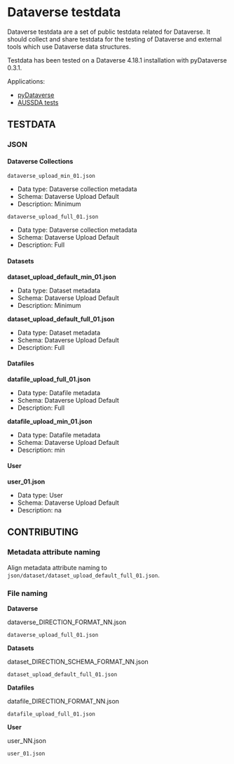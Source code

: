 # Dataverse testdata

Dataverse testdata are a set of public testdata related for Dataverse.
It should collect and share testdata for the testing of Dataverse and external tools which use Dataverse data structures.

Testdata has been tested on a Dataverse 4.18.1 installation with pyDataverse 0.3.1.

Applications:

* [pyDataverse](https://github.com/gdcc/pyDataverse)
* [AUSSDA tests](https://github.com/AUSSDA/aussda_tests)

## TESTDATA

### JSON

#### Dataverse Collections

`dataverse_upload_min_01.json`

* Data type: Dataverse collection metadata
* Schema: Dataverse Upload Default
* Description: Minimum

`dataverse_upload_full_01.json`

* Data type: Dataverse collection metadata
* Schema: Dataverse Upload Default
* Description: Full

#### Datasets

**dataset_upload_default_min_01.json**

* Data type: Dataset metadata
* Schema: Dataverse Upload Default
* Description: Minimum

**dataset_upload_default_full_01.json**

* Data type: Dataset metadata
* Schema: Dataverse Upload Default
* Description: Full

#### Datafiles

**datafile_upload_full_01.json**

* Data type: Datafile metadata
* Schema: Dataverse Upload Default
* Description: Full

**datafile_upload_min_01.json**

* Data type: Datafile metadata
* Schema: Dataverse Upload Default
* Description: min

#### User

**user_01.json**

* Data type: User
* Schema: Dataverse Upload Default
* Description: na

## CONTRIBUTING

### Metadata attribute naming

Align metadata attribute naming to `json/dataset/dataset_upload_default_full_01.json`.

### File naming

**Dataverse**

dataverse_DIRECTION_FORMAT_NN.json

`dataverse_upload_full_01.json`

**Datasets**

dataset_DIRECTION_SCHEMA_FORMAT_NN.json

`dataset_upload_default_full_01.json`

**Datafiles**

datafile_DIRECTION_FORMAT_NN.json

`datafile_upload_full_01.json`

**User**

user_NN.json

`user_01.json`
